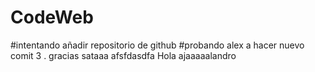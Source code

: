 # CodeWeb
#intentando añadir repositorio de github
#probando alex a hacer nuevo comit 3 . gracias sataaa   afsfdasdfa
Hola ajaaaaalandro
